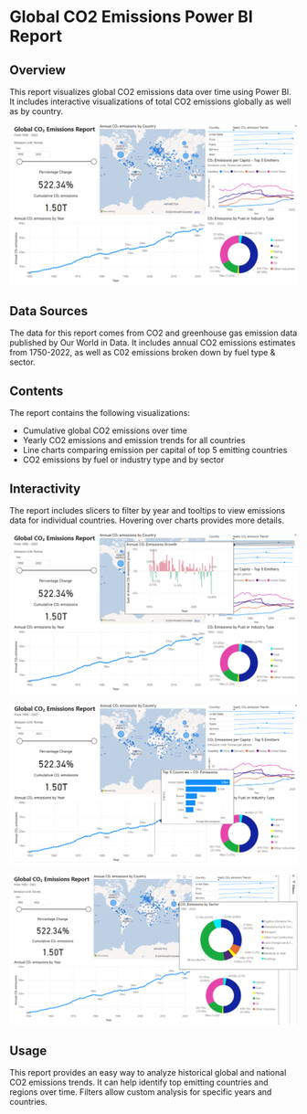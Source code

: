 # Global CO2 Emissions Power BI Report

## Overview
This report visualizes global CO2 emissions data over time using Power BI. It includes interactive visualizations of total CO2 emissions globally as well as by country.

![Main Report](https://github.com/amitrayblr/powerbi-projects/blob/main/co2-emissions-report/Images/co2-emissions-report-main.png?raw=true)

## Data Sources
The data for this report comes from CO2 and greenhouse gas emission data published by Our World in Data. It includes annual CO2 emissions estimates from 1750-2022, as well as C02 emissions broken down by fuel type & sector. 

## Contents
The report contains the following visualizations:
- Cumulative global CO2 emissions over time
- Yearly CO2 emissions and emission trends for all countries
- Line charts comparing emission per capital of top 5 emitting countries 
- CO2 emissions by fuel or industry type and by sector


## Interactivity
The report includes slicers to filter by year and tooltips to view emissions data for individual countries. Hovering over charts provides more details.

![Main Report](https://github.com/amitrayblr/powerbi-projects/blob/main/co2-emissions-report/Images/co2-emissions-annual-growth.png?raw=true)

![Main Report](https://github.com/amitrayblr/powerbi-projects/blob/main/co2-emissions-report/Images/co2-emissions-top-5.png?raw=true)

![Main Report](https://github.com/amitrayblr/powerbi-projects/blob/main/co2-emissions-report/Images/co2-emissions-sector.png?raw=true)

## Usage
This report provides an easy way to analyze historical global and national CO2 emissions trends. It can help identify top emitting countries and regions over time. Filters allow custom analysis for specific years and countries.
